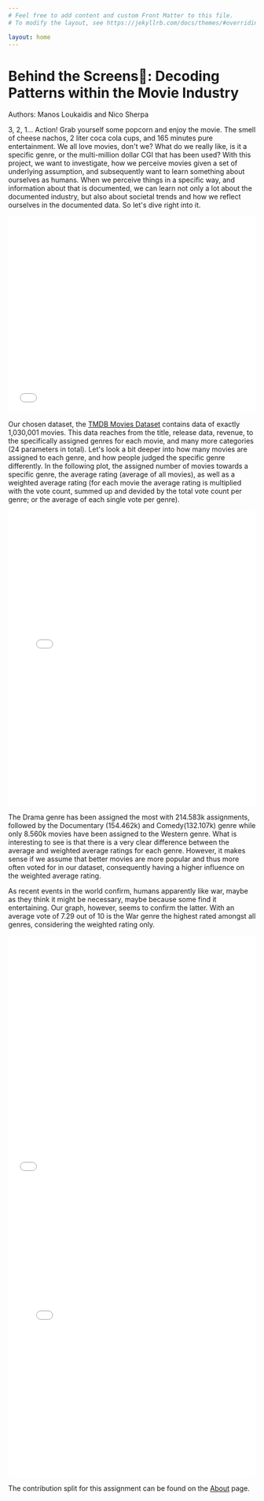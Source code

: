 ```yaml
---
# Feel free to add content and custom Front Matter to this file.
# To modify the layout, see https://jekyllrb.com/docs/themes/#overriding-theme-defaults

layout: home
---
```


<h1>Behind the Screens🎥: Decoding Patterns within the Movie Industry</h1>

Authors: Manos Loukaidis and Nico Sherpa

3, 2, 1... Action! Grab yourself some popcorn and enjoy the movie. The smell of cheese nachos, 2 liter coca cola cups, and 165 minutes pure entertainment. We all love movies, don't we? What do we really like, is it a specific genre, or the multi-million dollar CGI that has been used? With this project, we want to investigate, how we perceive movies given a set of underlying assumption, and subsequently want to learn something about ourselves as humans. When we perceive things in a specific way, and information about that is documented, we can learn not only a lot about the documented industry, but also about societal trends and how we reflect ourselves in the documented data. So let's dive right into it.

<iframe src="genreNetworkGraph.html" width="100%" height="400px" style="border:none;"></iframe>

Our chosen dataset, the [TMDB Movies Dataset](https://www.kaggle.com/datasets/asaniczka/tmdb-movies-dataset-2023-930k-movies) contains data of exactly 1,030,001 movies. This data reaches from the title, release data, revenue, to the specifically assigned genres for each movie, and many more categories (24 parameters in total). Let's look a bit deeper into how many movies are assigned to each genre, and how people judged the specific genre differently. In the following plot, the assigned number of movies towards a specific genre, the average rating (average of all movies), as well as a weighted average rating (for each movie the average rating is multiplied with the vote count, summed up and devided by the total vote count per genre; or the average of each single vote per genre).

<iframe src="genreNumberRatingBarplot.html" width="100%" height="600" style="border:none;"></iframe>

The Drama genre has been assigned the most with 214.583k assignments, followed by the Documentary (154.462k) and Comedy(132.107k) genre while only 8.560k movies have been assigned to the Western genre. What is interesting to see is that there is a very clear difference between the average and weighted average ratings for each genre. However, it makes sense if we assume that better movies are more popular and thus more often voted for in our dataset, consequently having a higher influence on the weighted average rating.

As recent events in the world confirm, humans apparently like war, maybe as they think it might be necessary, maybe because some find it entertaining. Our graph, however, seems to confirm the latter. With an average vote of 7.29 out of 10 is the War genre the highest rated amongst all genres, considering the weighted rating only.


<iframe src="worldMapNew.html" width="100%" height="500" style="border:none;"></iframe>


<iframe src="tSeries.html" width="100%" height="600" style="border:none;"></iframe>


The contribution split for this assignment can be found on the [About](https://nicosrp.github.io/dtu-socialdataproject-movies/about/) page.